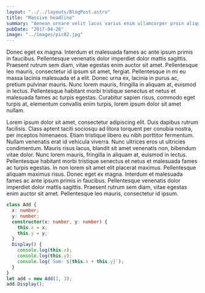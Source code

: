 ```yaml
---
layout: "../../layouts/BlogPost.astro"
title: "Massive headline"
summary: "Aenean ornare velit lacus varius enim ullamcorper proin aliquam<br />facilisis ante sed etiam magna interdum congue. Lorem ipsum dolor<br />amet nullam sed etiam veroeros."
pubDate: "2017-04-26"
image: "../images/pic02.jpg"
---
```


Donec eget ex magna. Interdum et malesuada fames ac ante ipsum primis in faucibus. Pellentesque venenatis dolor imperdiet dolor mattis sagittis. Praesent rutrum sem diam, vitae egestas enim auctor sit amet. Pellentesque leo mauris, consectetur id ipsum sit amet, fergiat. Pellentesque in mi eu massa lacinia malesuada et a elit. Donec urna ex, lacinia in purus ac, pretium pulvinar mauris. Nunc lorem mauris, fringilla in aliquam at, euismod in lectus. Pellentesque habitant morbi tristique senectus et netus et malesuada fames ac turpis egestas. Curabitur sapien risus, commodo eget turpis at, elementum convallis enim turpis, lorem ipsum dolor sit amet nullam.

Lorem ipsum dolor sit amet, consectetur adipiscing elit. Duis dapibus rutrum facilisis. Class aptent taciti sociosqu ad litora torquent per conubia nostra, per inceptos himenaeos. Etiam tristique libero eu nibh porttitor fermentum. Nullam venenatis erat id vehicula viverra. Nunc ultrices eros ut ultricies condimentum. Mauris risus lacus, blandit sit amet venenatis non, bibendum vitae dolor. Nunc lorem mauris, fringilla in aliquam at, euismod in lectus. Pellentesque habitant morbi tristique senectus et netus et malesuada fames ac turpis egestas. In non lorem sit amet elit placerat maximus. Pellentesque aliquam maximus risus. Donec eget ex magna. Interdum et malesuada fames ac ante ipsum primis in faucibus. Pellentesque venenatis dolor imperdiet dolor mattis sagittis. Praesent rutrum sem diam, vitae egestas enim auctor sit amet. Pellentesque leo mauris, consectetur id ipsum.

```ts
class Add {
  x: number;
  y: number;
  constructor(x: number, y: number) {
    this.x = x;
    this.y = y;
  }
  Display() {
    console.log(this.x);
    console.log(this.y);
    console.log(`Sum: ${this.x + this.y}`);
  }
}
let add = new Add(2, 3);
add.Display();
```
